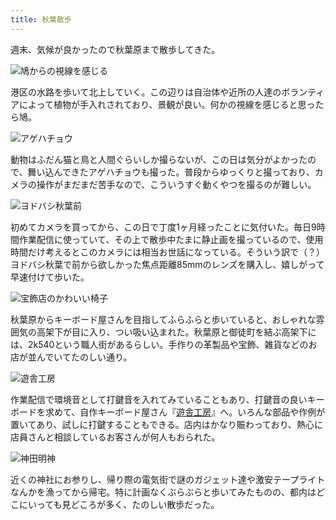 ```yaml
---
title: 秋葉散歩
---
```

週末、気候が良かったので秋葉原まで散歩してきた。

![](https://lh4.googleusercontent.com/5u0siBZZvTK2J2l2goXLg8ersgwZMSSmS25r6YrkdAjegx8z3Xo1Va1Q4OLwcRqbBQb1CKzgmKBDiv8MOT5vsyeioHHF0fcoNdTIDQBrpa7cm9aKioc6MGWza58ADRTg3jKSHdAgjnDJqg61WbhQ3Tdk2L1UBbfO1T9XwL229-2MNQKdTq7_UEXkUA "鳩からの視線を感じる")

港区の水路を歩いて北上していく。この辺りは自治体や近所の人達のボランティアによって植物が手入れされており、景観が良い。何かの視線を感じると思ったら鳩。

![](https://lh6.googleusercontent.com/6fT8H1ddnZMyU_X3r3xGz0-NU_k34PLIewkJ-1PjgNY2eYkRpIou_u3g02NPQeOp8tM0Bzem0wMet5Z9Ml0brzkujWhW-GNG_2ULwuPzBncQSZu_5ArmRrXwAXy6VLqjoDZnslSv_uek-BdAlTYzi90fOJvrk7YInFMP_whQkx7P0hF_QKu2cK0P5g "アゲハチョウ")

動物はふだん猫と鳥と人間ぐらいしか撮らないが、この日は気分がよかったので、舞い込んできたアゲハチョウも撮った。普段からゆっくりと撮っており、カメラの操作がまだまだ苦手なので、こういうすぐ動くやつを撮るのが難しい。

![](https://lh6.googleusercontent.com/J6DMpH4pcuTQpmysAtPoYwgjVU_4NuByeIPGOjkKvNxvlPUSBY6-6Ckrr5NVr2tPAgnmQOb2h9WmDBPkes577AKIFYmC256MDt9BPfui86D1e92GVnTnLMhiEv_SZa6LD_-JsCfiJSe7IOKABc11QDO4QdFKV72Q5RJ2BKgzU8O1UfvUzE8n7FAWVA "ヨドバシ秋葉前")

初めてカメラを買ってから、この日で丁度1ヶ月経ったことに気付いた。毎日9時間作業配信に使っていて、その上で散歩中たまに静止画を撮っているので、使用時間だけ考えるとこのカメラには相当お世話になっている。そういう訳で（？）ヨドバシ秋葉で前から欲しかった焦点距離85mmのレンズを購入し、嬉しがって早速付けて歩いた。

![](https://lh3.googleusercontent.com/-JGBEHtu2saSGnbnWtKGwXSLR2vLpPdJxfwZDKfNBJfsptxvUm9ApA-CTT1CQ6PB229q90GRZXTogBo0arJShzmGk-kTzIVmc0KpUxL-y7Mp9bqeONyj1e2WxZN7QsnuG77vHfNMo7hsjH0PGA60-8CatVEeACwzWegeLo2Euq-ytKE5WmwYu2B-mg "宝飾店のかわいい椅子")

秋葉原からキーボード屋さんを目指してふらふらと歩いていると、おしゃれな雰囲気の高架下が目に入り、つい吸い込まれた。秋葉原と御徒町を結ぶ高架下には、2k540という職人街があるらしい。手作りの革製品や宝飾、雑貨などのお店が並んでいてたのしい通り。

![](https://lh6.googleusercontent.com/UiAeRJY2tqUMzqd8k_uAZmI6FqGk7Iz-CI2v3FR8qC0xU77fpYhXp6N4CnnFHgvlSf6_6cAp5Rc9cYzNLzwPIRZNwiDMJUZ0YtB0rixKIOOipkGxgYxLOl6f8qsmbdRhmBYu3qGYK2oHe4XXw92_1NifOvUlUIPQkjPH-HZquc0iToI0e-_OP0CXOQ "遊舎工房")

作業配信で環境音として打鍵音を入れてみていることもあり、打鍵音の良いキーボードを求めて、自作キーボード屋さん『[遊舎工房](https://yushakobo.jp/)』へ。いろんな部品や作例が置いてあり、試しに打鍵することもできる。店内はかなり賑わっており、熱心に店員さんと相談しているお客さんが何人もおられた。

![](https://lh6.googleusercontent.com/qAlj5Ib-alVrqxCEXNJRNdXUBTxhG1HfUaSt3-ufE8-OZyKse8m9n14roB-j2x1aTDsbg3QlYnbNvDlTlEnvacyePTPi3AIIY5rqhWV2ahNRADlwE6nferBZR152-B_CyWbzYv7oroRmxZ61PKgHxVwG-DVXIEj4Il06KTDfnGD-50pH8USATbc42Q "神田明神")

近くの神社にお参りし、帰り際の電気街で謎のガジェット達や激安テープライトなんかを漁ってから帰宅。特に計画なくぶらぶらと歩いてみたものの、都内はどこにいっても見どころが多く、たのしい散歩だった。
